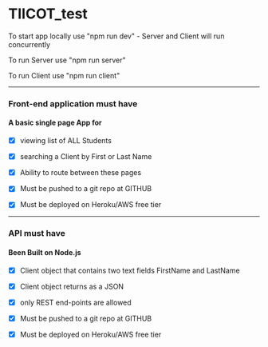 # TIICOT_test

To start app locally use "npm run dev" - Server and Client will run concurrently  

To run Server use "npm run server"

To run Client use "npm run client"  

---

### Front-end application must have

#### A basic single page App for

 - [X] viewing list of ALL Students
 
 - [X] searching a Client by First or Last Name

- [X] Ability to route between these pages

 - [X] Must be pushed to a git repo at GITHUB
 
 - [X] Must be deployed on Heroku/AWS free tier 
---
### API must have

 #### Been Built on Node.js
 
 - [X] Client object that contains two text fields FirstName and LastName
 
 - [X] Client object returns as a JSON
 
 - [X] only REST end-points are allowed
 
 - [X] Must be pushed to a git repo at GITHUB
 
 - [X] Must be deployed on Heroku/AWS free tier 
 
